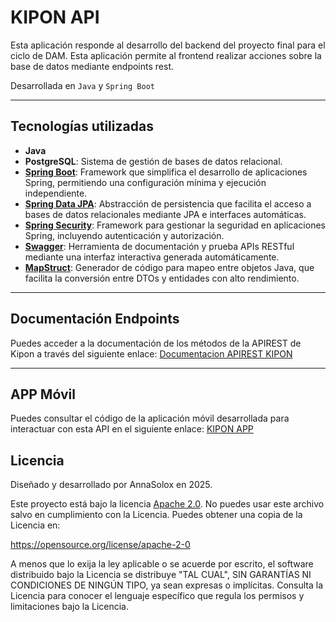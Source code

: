 # KIPON API

Esta aplicación responde al desarrollo del backend del proyecto final para el ciclo de DAM.
Esta aplicación permite al frontend realizar acciones sobre la base de datos mediante endpoints rest.

Desarrollada en `Java` y `Spring Boot`

---
## Tecnologías utilizadas

- **Java**
- **PostgreSQL**: Sistema de gestión de bases de datos relacional.
- **[Spring Boot](https://spring.io/projects/spring-boot)**: Framework que simplifica el desarrollo de aplicaciones
  Spring, permitiendo una configuración
  mínima y ejecución independiente.
- **[Spring Data JPA](https://spring.io/projects/spring-data-jpa)**: Abstracción de persistencia que facilita el acceso
  a bases de datos relacionales mediante JPA e interfaces automáticas.
- **[Spring Security](https://spring.io/projects/spring-security)**: Framework para gestionar la seguridad en aplicaciones Spring, incluyendo autenticación y autorización.
- **[Swagger](https://swagger.io/tools/swagger-ui/)**: Herramienta de documentación y prueba APIs RESTful mediante una interfaz interactiva generada automáticamente.
- **[MapStruct](https://mapstruct.org/)**: Generador de código para mapeo entre objetos Java, que facilita la conversión entre DTOs y entidades con alto rendimiento.

---

## Documentación Endpoints
Puedes acceder a la documentación de los métodos de la APIREST de Kipon a través del siguiente enlace:
[Documentacion APIREST KIPON](http://kipon-api.us-east-1.elasticbeanstalk.com:8080/swagger-ui/index.html#/)

---

## APP Móvil
Puedes consultar el código de la aplicación móvil desarrollada para interactuar con esta API en el siguiente enlace:
[KIPON APP](https://github.com/AnnaSolox/Kipon)

## Licencia
Diseñado y desarrollado por AnnaSolox en 2025.

Este proyecto está bajo la licencia [Apache 2.0](/LICENSE).
No puedes usar este archivo salvo en cumplimiento con la Licencia.
Puedes obtener una copia de la Licencia en:

https://opensource.org/license/apache-2-0

A menos que lo exija la ley aplicable o se acuerde por escrito, el software distribuido bajo la Licencia se distribuye "TAL CUAL", SIN GARANTÍAS NI CONDICIONES DE NINGÚN TIPO, ya sean expresas o implícitas.
Consulta la Licencia para conocer el lenguaje específico que regula los permisos y limitaciones bajo la Licencia.
